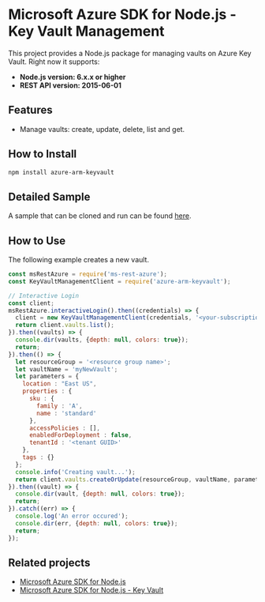 # Microsoft Azure SDK for Node.js - Key Vault Management

This project provides a Node.js package for managing vaults on Azure Key Vault. Right now it supports:
- **Node.js version: 6.x.x or higher**
- **REST API version: 2015-06-01**

## Features

- Manage vaults: create, update, delete, list and get.

## How to Install

```bash
npm install azure-arm-keyvault
```

## Detailed Sample
A sample that can be cloned and run can be found [here](https://github.com/Azure-Samples/key-vault-node-getting-started).

## How to Use

The following example creates a new vault.

```javascript
const msRestAzure = require('ms-rest-azure');
const KeyVaultManagementClient = require('azure-arm-keyvault');

// Interactive Login
const client;
msRestAzure.interactiveLogin().then((credentials) => {
  client = new KeyVaultManagementClient(credentials, '<your-subscription-id>');
  return client.vaults.list();
}).then((vaults) => {
  console.dir(vaults, {depth: null, colors: true});
  return;
}).then(() => {
  let resourceGroup = '<resource group name>';
  let vaultName = 'myNewVault';
  let parameters = {
    location : "East US",
    properties : {
      sku : {
        family : 'A',
        name : 'standard'
      },
      accessPolicies : [],
      enabledForDeployment : false,
      tenantId : '<tenant GUID>'
    },
    tags : {}
  };
  console.info('Creating vault...');
  return client.vaults.createOrUpdate(resourceGroup, vaultName, parameters);
}).then((vault) => {
  console.dir(vault, {depth: null, colors: true});
  return;
}).catch((err) => {
  console.log('An error occured');
  console.dir(err, {depth: null, colors: true});
  return;
});
```

## Related projects

- [Microsoft Azure SDK for Node.js](https://github.com/Azure/azure-sdk-for-node)
- [Microsoft Azure SDK for Node.js - Key Vault](https://github.com/Azure/azure-sdk-for-node/tree/master/lib/services/keyVault)
